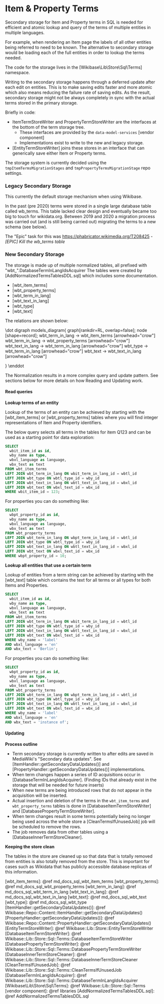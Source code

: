 # Item & Property Terms

Secondary storage for Item and Property terms in SQL is needed for efficient and atomic lookup and query of the terms of multiple entities in multiple languages.

For example, when rendering an Item page the labels of all other entities being referred to need to be known.
The alternative to secondary storage would be loading each of the full entities in order to lookup the terms needed.

The code for the storage lives in the [Wikibase\Lib\Store\Sql\Terms] namespace.

Writing to the secondary storage happens through a deferred update after each edit on entities. This is to make saving edits faster and more atomic which also means reducing the failure rate of saving edits. As the result, secondary storage might not be always completely in sync with the actual terms stored in the primary storage.

Briefly in code:
 - ItemTermStoreWriter and PropertyTermStoreWriter are the interfaces at the bottom of the term storage tree.
   - These interfaces are provided by the `data-model-services` [vendor component]
   - Implementations exist to write to the new and legacy storage.
 - [EntityTermStoreWriter] joins these stores in an interface that can generically save either Item or Property terms.

The storage system is currently decided using the `tmpItemTermsMigrationStages` and `tmpPropertyTermsMigrationStage` repo settings.

### Legacy Secondary Storage

This currently the default storage mechanism when using Wikibase.

In the past (pre 2020) terms were stored in a single large database table called wb_terms.
This table lacked clear design and eventually became too big to touch for wikidata.org.
Between 2019 and 2020 a migration process was carried out (and is still being carried out) migrating the terms to a new schema (see below).

The "Epic" task for this was https://phabricator.wikimedia.org/T208425 - *[EPIC] Kill the wb_terms table*

### New Secondary Storage

The storage is made up of multiple normalized tables, all prefixed with "wbt_".DatabaseTermInLangIdsAcquirer
The tables were created by [AddNormalizedTermsTablesDDL.sql] which includes some documentation.

* [wbt_item_terms]
* [wbt_property_terms]
* [wbt_term_in_lang]
* [wbt_text_in_lang]
* [wbt_type]
* [wbt_text]

The relations are shown below:

\dot
digraph models_diagram{
    graph[rankdir=RL, overlap=false];
    node [shape=record];
  wbt_term_in_lang -> wbt_item_terms [arrowhead="crow"]
  wbt_term_in_lang -> wbt_property_terms [arrowhead="crow"]
  wbt_text_in_lang -> wbt_term_in_lang [arrowhead="crow"]
  wbt_type -> wbt_term_in_lang [arrowhead="crow"]
  wbt_text -> wbt_text_in_lang [arrowhead="crow"]

}
\enddot

The Normalization results in a more complex query and update pattern.
See sections below for more details on how Reading and Updating work.

#### Read queries

**Lookup terms of an entity**

Lookup of the terms of an entity can be achieved by starting with the [wbt_item_terms] or [wbt_property_terms] tables where you will find integer representations of Item and Property identifiers.

The below query selects all terms in the tables for item Q123 and can be used as a starting point for data exploration:

```sql
SELECT
  wbit_item_id as id,
  wby_name as type,
  wbxl_language as language,
  wbx_text as text
FROM wbt_item_terms
LEFT JOIN wbt_term_in_lang ON wbit_term_in_lang_id = wbtl_id
LEFT JOIN wbt_type ON wbtl_type_id = wby_id
LEFT JOIN wbt_text_in_lang ON wbtl_text_in_lang_id = wbxl_id
LEFT JOIN wbt_text ON wbxl_text_id = wbx_id
WHERE wbit_item_id = 123;
```

For properties you can do something like:

```sql
SELECT
  wbpt_property_id as id,
  wby_name as type,
  wbxl_language as language,
  wbx_text as text
FROM wbt_property_terms
LEFT JOIN wbt_term_in_lang ON wbpt_term_in_lang_id = wbtl_id
LEFT JOIN wbt_type ON wbtl_type_id = wby_id
LEFT JOIN wbt_text_in_lang ON wbtl_text_in_lang_id = wbxl_id
LEFT JOIN wbt_text ON wbxl_text_id = wbx_id
WHERE wbpt_property_id = 10;
```

**Lookup all entities that use a certain term**

Lookup of entities from a term string can be achieved by starting with the [wbt_text] table which contains the text for all terms or all types for both Items and Properties.

```sql
SELECT
  wbit_item_id as id,
  wby_name as type,
  wbxl_language as language,
  wbx_text as text
FROM wbt_item_terms
LEFT JOIN wbt_term_in_lang ON wbit_term_in_lang_id = wbtl_id
LEFT JOIN wbt_type ON wbtl_type_id = wby_id
LEFT JOIN wbt_text_in_lang ON wbtl_text_in_lang_id = wbxl_id
LEFT JOIN wbt_text ON wbxl_text_id = wbx_id
WHERE wby_name = 'label'
AND wbxl_language = 'en'
AND wbx_text = 'Berlin';
```

For properties you can do something like:

```sql
SELECT
  wbpt_property_id as id,
  wby_name as type,
  wbxl_language as language,
  wbx_text as text
FROM wbt_property_terms
LEFT JOIN wbt_term_in_lang ON wbpt_term_in_lang_id = wbtl_id
LEFT JOIN wbt_type ON wbtl_type_id = wby_id
LEFT JOIN wbt_text_in_lang ON wbtl_text_in_lang_id = wbxl_id
LEFT JOIN wbt_text ON wbxl_text_id = wbx_id
WHERE wby_name = 'label'
AND wbxl_language = 'en'
AND wbx_text = 'instance of';
```

#### Updating

**Process outline**

 - Term secondary storage is currently written to after edits are saved in MediaWiki's "Secondary data updates". See [ItemHandler::getSecondaryDataUpdates()] and [PropertyHandler::getSecondaryDataUpdates()] implementations.
 - When term changes happen a series of ID acquisitions occur in [DatabaseTermInLangIdsAcquirer]. (Finding IDs that already exist in the storage that will be needed for future inserts)
 - When new terms are being introduced rows that do not appear in the acquisition will be inserted.
 - Actual insertion and deletion of the terms in the `wbt_item_terms` and `wbt_property_terms` tables is done in [DatabaseItemTermStoreWriter] and [DatabasePropertyTermStoreWriter].
 - When term changes result in some terms potentially being no longer being used across the whole store a [CleanTermsIfUnusedJob] job will be scheduled to remove the rows.
 - The job removes data from other tables using a [DatabaseInnerTermStoreCleaner].

**Keeping the store clean**

The tables in the store are cleaned up so that data that is totally removed from entities is also totally removed from the store.
This is important for cases such as Wikidata that has publicly accessible database replicas of this information.

[wbt_item_terms]: @ref md_docs_sql_wbt_item_terms
[wbt_property_terms]: @ref md_docs_sql_wbt_property_terms
[wbt_term_in_lang]: @ref md_docs_sql_wbt_term_in_lang
[wbt_text_in_lang]: @ref md_docs_sql_wbt_text_in_lang
[wbt_text]: @ref md_docs_sql_wbt_text
[wbt_type]: @ref md_docs_sql_wbt_type
[ItemHandler::getSecondaryDataUpdates()]: @ref Wikibase::Repo::Content::ItemHandler::getSecondaryDataUpdates()
[PropertyHandler::getSecondaryDataUpdates()]: @ref Wikibase::Repo::Content::PropertyHandler::getSecondaryDataUpdates()
[EntityTermStoreWriter]: @ref Wikibase::Lib::Store::EntityTermStoreWriter
[DatabaseItemTermStoreWriter]: @ref Wikibase::Lib::Store::Sql::Terms::DatabaseItemTermStoreWriter
[DatabasePropertyTermStoreWriter]: @ref Wikibase::Lib::Store::Sql::Terms::DatabasePropertyTermStoreWriter
[DatabaseInnerTermStoreCleaner]: @ref Wikibase::Lib::Store::Sql::Terms::DatabaseInnerTermStoreCleaner
[CleanTermsIfUnusedJob]: @ref Wikibase::Lib::Store::Sql::Terms::CleanTermsIfUnusedJob
[DatabaseTermInLangIdsAcquirer]: @ref Wikibase::Lib::Store::Sql::Terms::DatabaseTermInLangIdsAcquirer
[Wikibase\Lib\Store\Sql\Terms]: @ref Wikibase::Lib::Store::Sql::Terms
[vendor component]: @ref libraries
[AddNormalizedTermsTablesDDL.sql]: @ref AddNormalizedTermsTablesDDL.sql
